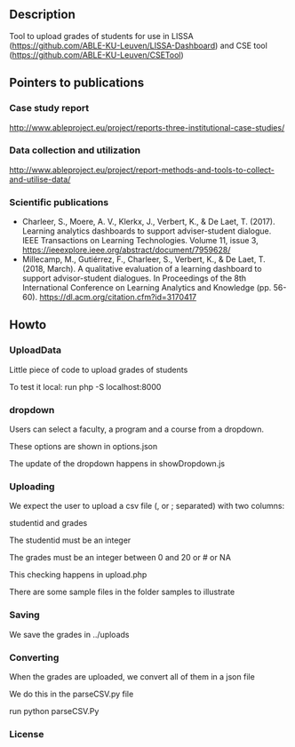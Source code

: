 ## Description
Tool to upload grades of students for use in LISSA (https://github.com/ABLE-KU-Leuven/LISSA-Dashboard) and CSE tool (https://github.com/ABLE-KU-Leuven/CSETool) 

## Pointers to publications
### Case study report
http://www.ableproject.eu/project/reports-three-institutional-case-studies/

### Data collection and utilization
http://www.ableproject.eu/project/report-methods-and-tools-to-collect-and-utilise-data/

### Scientific publications 
* Charleer, S., Moere, A. V., Klerkx, J., Verbert, K., & De Laet, T. (2017). Learning analytics dashboards to support adviser-student dialogue. IEEE Transactions on Learning Technologies. Volume 11, issue 3, https://ieeexplore.ieee.org/abstract/document/7959628/ 
* Millecamp, M., Gutiérrez, F., Charleer, S., Verbert, K., & De Laet, T. (2018, March). A qualitative evaluation of a learning dashboard to support advisor-student dialogues. In Proceedings of the 8th International Conference on Learning Analytics and Knowledge (pp. 56-60). https://dl.acm.org/citation.cfm?id=3170417 

## Howto
### UploadData

Little piece of code to upload grades of students

To test it local: run php -S localhost:8000

### dropdown
Users can select a faculty, a program and a course from a dropdown.

  These options are shown in options.json

  The update of the dropdown happens in showDropdown.js

### Uploading

We expect the user to upload a csv file (, or ; separated) with two columns:

  studentid and grades

  The studentid must be an integer

  The grades must be an integer between 0 and 20 or # or NA

  This checking happens in upload.php

  There are some sample files in the folder samples to illustrate

### Saving

We save the grades in ../uploads

### Converting

When the grades are uploaded, we convert all of them in a json file

  We do this in the parseCSV.py file

  run python parseCSV.Py

### License
